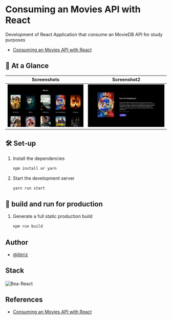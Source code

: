# Consuming an Movies API with React

Development of React Application that consume an MovieDB API for study purposes

-  [Consuming an Movies API with React](https://www.youtube.com/watch?v=PBrEq9Wd6_U&t=437s)

## 👀 At a Glance
| Screenshots                                         | Screenshot2                                              | 
| :------------------------------------------------:  | :------------------------------------------------------: | 
|![Demontração](./screenshot/01.png)                  |                       ![Demontração](./screenshot/02.png)|


## 🛠 Set-up

1. Install the dependencies

   ```sh
   npm install or yarn
   ```

2. Start the development server

   ```sh
   yarn run start
   ```

## 🚀 build and run for production

1. Generate a full static production build

   ```sh
   npm run build
   ```


## Author

- [@ibtriz](https://www.github.com/ibtriz)


## Stack
   <img align="center" alt="Bea-React" height="30" width="40" src="https://cdn.jsdelivr.net/gh/devicons/devicon/icons/react/react-original.svg">

## References

-  [Consuming an Movies API with React](https://www.youtube.com/watch?v=b6N29J_utw4&list=PLOzZAH_pgb_QGWVmQwkRFTYhHuG1qKHIR)